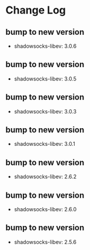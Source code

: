 # Change Log

## bump to new version
 * shadowsocks-libev: 3.0.6

## bump to new version
 * shadowsocks-libev: 3.0.5

## bump to new version
 * shadowsocks-libev: 3.0.3

## bump to new version
 * shadowsocks-libev: 3.0.1

## bump to new version
 * shadowsocks-libev: 2.6.2

## bump to new version
 * shadowsocks-libev: 2.6.0

## bump to new version
 * shadowsocks-libev: 2.5.6
